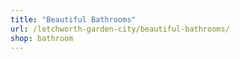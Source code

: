 ```yaml
---
title: "Beautiful Bathrooms"
url: /letchworth-garden-city/beautiful-bathrooms/
shop: bathroom
---
```

